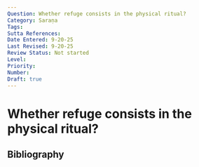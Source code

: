 ```yaml
---
Question: Whether refuge consists in the physical ritual?
Category: Saraṇa
Tags: 
Sutta References: 
Date Entered: 9-20-25
Last Revised: 9-20-25
Review Status: Not started
Level: 
Priority: 
Number: 
Draft: true
---
```


# Whether refuge consists in the physical ritual?

## Bibliography

<!-- 

Notes:



-->
